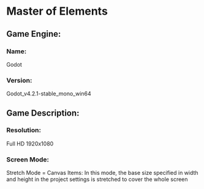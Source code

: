 # Master of Elements

## Game Engine: 
### Name:
Godot

### Version: 
Godot_v4.2.1-stable_mono_win64


## Game Description:

### Resolution:

Full HD 1920x1080

### Screen Mode:

Stretch Mode = Canvas Items: In this mode, the base size specified in width and height in the project settings is stretched to cover the whole screen 